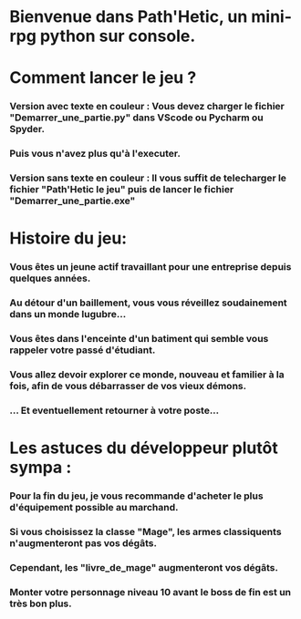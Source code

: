 # Bienvenue dans Path'Hetic, un mini-rpg python sur console.

# Comment lancer le jeu ?
### Version avec texte en couleur : Vous devez charger le fichier "Demarrer_une_partie.py" dans VScode ou Pycharm ou Spyder.
### Puis vous n'avez plus qu'à l'executer.

### Version sans texte en couleur : Il vous suffit de telecharger le fichier "Path'Hetic le jeu" puis de lancer le fichier "Demarrer_une_partie.exe"
	

# Histoire du jeu:
### Vous êtes un jeune actif travaillant pour une entreprise depuis quelques années.
### Au détour d'un baillement, vous vous réveillez soudainement dans un monde lugubre...
### Vous êtes dans l'enceinte d'un batiment qui semble vous rappeler votre passé d'étudiant.
### Vous allez devoir explorer ce monde, nouveau et familier à la fois, afin de vous débarrasser de vos vieux démons.
### ... Et eventuellement retourner à votre poste...

# Les astuces du développeur plutôt sympa :
### Pour la fin du jeu, je vous recommande d'acheter le plus d'équipement possible au marchand.
### Si vous choisissez la classe "Mage", les armes classiquents n'augmenteront pas vos dégâts.
### Cependant, les "livre_de_mage" augmenteront vos dégâts.
### Monter votre personnage niveau 10 avant le boss de fin est un très bon plus.


	 




